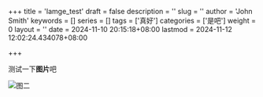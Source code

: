 +++
title = 'Iamge_test'
draft = false
description = ''
slug = ''
author = 'John Smith'
keywords = []
series = []
tags = ['真好']
categories = ['是吧']
weight = 0
layout = ''
date = 2024-11-10 20:15:18+08:00
lastmod = 2024-11-12 12:02:24.434078+08:00

+++

测试一下**图片**吧

![图二](test.png)
